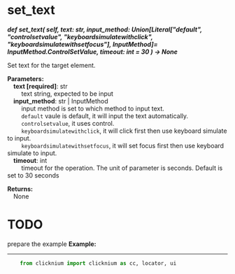 # set_text
***def set_text(
        self,
        text: str,
        input_method: Union[Literal["default", "controlsetvalue", "keyboardsimulatewithclick", "keyboardsimulatewithsetfocus"], InputMethod]= InputMethod.ControlSetValue,
        timeout: int = 30
    ) -> None***  

Set text for the target element.

**Parameters:**  
    &emsp;**text [required]**: str   
        &emsp;&emsp; text string, expected to be input  
    &emsp;**input_method**: str | InputMethod   
        &emsp;&emsp; input method is set to which method to input text.  
        &emsp;&emsp; `default` vaule is default, it will input the text automatically.   
        &emsp;&emsp; `controlsetvalue`, it uses control.   
        &emsp;&emsp; `keyboardsimulatewithclick`, it will click first then use keyboard simulate to input.  
        &emsp;&emsp; `keyboardsimulatewithsetfocus`, it will set focus first then use keyboard simulate to input.   
    &emsp;**timeout**: int  
        &emsp;&emsp; timeout for the operation. The unit of parameter is seconds. Default is set to 30 seconds

**Returns:**  
    &emsp;None

# TODO 
prepare the example
**Example:**
***
```python
    from clicknium import clicknium as cc, locator, ui

```